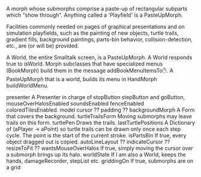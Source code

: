 A morph whose submorphs comprise a paste-up of rectangular subparts which "show through".  Anything called a 'Playfield' is a PasteUpMorph.

Facilities commonly needed on pages of graphical presentations and on simulation playfields, such as the painting of new objects, turtle trails, gradient fills, background paintings, parts-bin behavior, collision-detection, etc., are (or will be) provided.

A World, the entire Smalltalk screen, is a PasteUpMorph.  A World responds true to isWorld.  Morph subclasses that have specialized menus (BookMorph) build them in the message addBookMenuItemsTo:hand:.  A PasteUpMorph that is a world, builds its menu in HandMorph buildWorldMenu.

presenter	A Presenter in charge of stopButton stepButton and goButton, 
			mouseOverHalosEnabled soundsEnabled fenceEnabled coloredTilesEnabled.
model		<not used>
cursor		??
padding		??
backgroundMorph		A Form that covers the background.
turtleTrailsForm			Moving submorphs may leave trails on this form.
turtlePen				Draws the trails.
lastTurtlePositions		A Dictionary of (aPlayer -> aPoint) so turtle trails can be drawn 
						only once each step cycle.  The point is the start of the current stroke.
isPartsBin		If true, every object dragged out is copied.
autoLineLayout		??
indicateCursor		??
resizeToFit		??
wantsMouseOverHalos		If true, simply moving the cursor over a submorph brings up its halo.
worldState		If I am also a World, keeps the hands, damageRecorder, stepList etc.
griddingOn		If true, submorphs are on a grid

